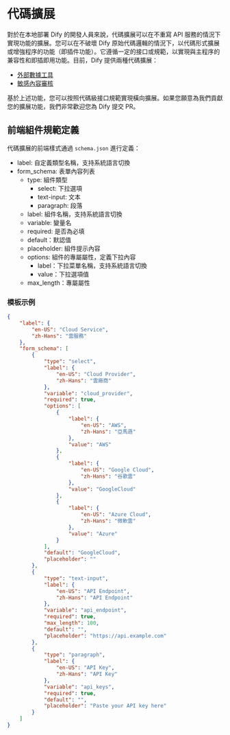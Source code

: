 # 代碼擴展

對於在本地部署 Dify 的開發人員來說，代碼擴展可以在不重寫 API 服務的情況下實現功能的擴展。您可以在不破壞 Dify 原始代碼邏輯的情況下，以代碼形式擴展或增強程序的功能（即插件功能）。它遵循一定的接口或規範，以實現與主程序的兼容性和即插即用功能。目前，Dify 提供兩種代碼擴展：

* [外部數據工具](external-data-tool.md "mention")
* [敏感內容審核](moderation.md "mention")

基於上述功能，您可以按照代碼級接口規範實現橫向擴展。如果您願意為我們貢獻您的擴展功能，我們非常歡迎您為 Dify 提交 PR。

## 前端組件規範定義

代碼擴展的前端樣式通過 `schema.json` 進行定義：

* label: 自定義類型名稱，支持系統語言切換
* form_schema: 表單內容列表
  * type: 組件類型
    * select: 下拉選項
    * text-input: 文本
    * paragraph: 段落
  * label: 組件名稱，支持系統語言切換
  * variable: 變量名
  * required: 是否為必填
  * default：默認值
  * placeholder: 組件提示內容
  * options: 組件的專屬屬性，定義下拉內容
    * label：下拉菜單名稱，支持系統語言切換
    * value：下拉選項值
  * max_length：專屬屬性

### 模板示例

```json
{
    "label": {
        "en-US": "Cloud Service",
        "zh-Hans": "雲服務"
    },
    "form_schema": [
        {
            "type": "select",
            "label": {
                "en-US": "Cloud Provider",
                "zh-Hans": "雲廠商"
            },
            "variable": "cloud_provider",
            "required": true,
            "options": [
                {
                    "label": {
                        "en-US": "AWS",
                        "zh-Hans": "亞馬遜"
                    },
                    "value": "AWS"
                },
                {
                    "label": {
                        "en-US": "Google Cloud",
                        "zh-Hans": "谷歌雲"
                    },
                    "value": "GoogleCloud"
                },
                {
                    "label": {
                        "en-US": "Azure Cloud",
                        "zh-Hans": "微軟雲"
                    },
                    "value": "Azure"
                }
            ],
            "default": "GoogleCloud",
            "placeholder": ""
        },
        {
            "type": "text-input",
            "label": {
                "en-US": "API Endpoint",
                "zh-Hans": "API Endpoint"
            },
            "variable": "api_endpoint",
            "required": true,
            "max_length": 100,
            "default": "",
            "placeholder": "https://api.example.com"
        },
        {
            "type": "paragraph",
            "label": {
                "en-US": "API Key",
                "zh-Hans": "API Key"
            },
            "variable": "api_keys",
            "required": true,
            "default": "",
            "placeholder": "Paste your API key here"
        }
    ]
}
```